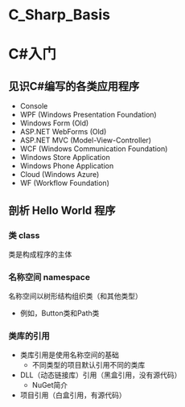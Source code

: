 # C_Sharp_Basis
# C#入门
## 见识C#编写的各类应用程序

- Console
- WPF (Windows Presentation Foundation)
- Windows Form (Old)
- ASP.NET WebForms (Old)
- ASP.NET MVC (Model-View-Controller)
- WCF (Windows Communication Foundation)
- Windows Store Application
- Windows Phone Application
- Cloud (Windows Azure)
- WF (Workflow Foundation)

## 剖析 Hello World 程序
### 类 class
类是构成程序的主体
### 名称空间 namespace
名称空间以树形结构组织类（和其他类型）

  - 例如，Button类和Path类

### 类库的引用

- 类库引用是使用名称空间的基础
  - 不同类型的项目默认引用不同的类库
- DLL（动态链接库）引用（黑盒引用，没有源代码）
  - NuGet简介
- 项目引用（白盒引用，有源代码）